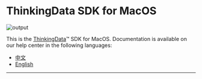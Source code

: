 # ThinkingData SDK for MacOS
![output](https://user-images.githubusercontent.com/53337625/205621683-ed9b97ef-6a52-4903-a2c0-a955dddebb7d.png)

This is the [ThinkingData](https://www.thinkingdata.cn)™ SDK for MacOS. Documentation is available on our help center in the following languages:

- [中文](https://docs.thinkingdata.cn/ta-manual/latest/installation/installation_menu/client_sdk/macos_sdk_installation/macos_sdk_installation.html)
- [English](https://docs.thinkingdata.cn/ta-manual/latest/en/99oQ5UeGzK09DWfPCaQwCg/installation/client_sdk/macos_sdk_installation/macos_sdk_installation.html)
---

